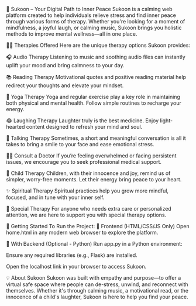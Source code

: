 🌿 Sukoon – Your Digital Path to Inner Peace
Sukoon is a calming web platform created to help individuals relieve stress and find inner peace through various forms of therapy. Whether you're looking for a moment of mindfulness, a joyful laugh, or calming music, Sukoon brings you holistic methods to improve mental wellness—all in one place.

🧘‍♀️ Therapies Offered
Here are the unique therapy options Sukoon provides:

🎧 Audio Therapy
Listening to music and soothing audio files can instantly uplift your mood and bring calmness to your day.

📚 Reading Therapy
Motivational quotes and positive reading material help redirect your thoughts and elevate your mindset.

🧘 Yoga Therapy
Yoga and regular exercise play a key role in maintaining both physical and mental health. Follow simple routines to recharge your energy.

😂 Laughing Therapy
Laughter truly is the best medicine. Enjoy light-hearted content designed to refresh your mind and soul.

💬 Talking Therapy
Sometimes, a short and meaningful conversation is all it takes to bring a smile to your face and ease emotional stress.

👨‍⚕️ Consult a Doctor
If you’re feeling overwhelmed or facing persistent issues, we encourage you to seek professional medical support.

👶 Child Therapy
Children, with their innocence and joy, remind us of simpler, worry-free moments. Let their energy bring peace to your heart.

✨ Spiritual Therapy
Spiritual practices help you grow more mindful, focused, and in tune with your inner self.

👐 Special Therapy
For anyone who needs extra care or personalized attention, we are here to support you with special therapy options.

🚀 Getting Started
To Run the Project:
🔹 Frontend (HTML/CSS/JS Only)
Open home.html in any modern web browser to explore the platform.

🔹 With Backend (Optional - Python)
Run app.py in a Python environment:


Ensure any required libraries (e.g., Flask) are installed.

Open the localhost link in your browser to access Sukoon.


💡 About Sukoon
Sukoon was built with empathy and purpose—to offer a virtual safe space where people can de-stress, unwind, and reconnect with themselves. Whether it's through calming music, a motivational read, or the innocence of a child's laughter, Sukoon is here to help you find your peace.